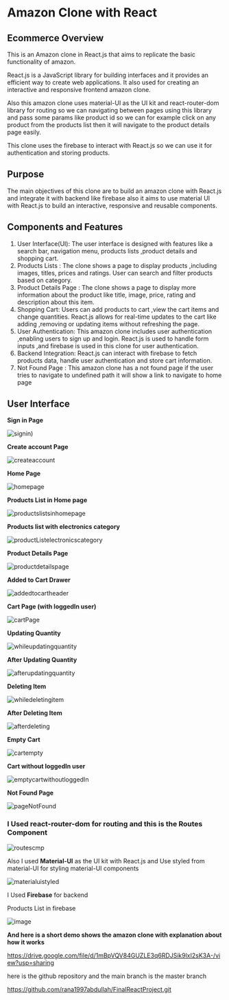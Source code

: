 # Amazon Clone with React

## Ecommerce Overview

This is an Amazon clone in React.js that aims to replicate the basic functionality of amazon.

React.js is a JavaScript library for building interfaces and it provides an efficient way to create web applications. It also used for creating an interactive and responsive frontend amazon clone.

Also this amazon clone uses material-UI as the UI kit and react-router-dom library for routing so we can navigating between pages using this library and pass some params like product id so we can for example click on any product from the products list then it will navigate to the product details page easily.

This clone uses the firebase to interact with React.js so we can use it for authentication and storing products.

## Purpose

The main objectives of this clone are to build an amazon clone with React.js and integrate it with backend like firebase also it aims to use material UI with React.js to build an interactive, responsive and reusable components.

## Components and Features

1. User Interface(UI): The user interface is designed with features like a search bar, navigation menu, products lists ,product details and shopping cart.
2. Products Lists : The clone shows a page to display products ,including images, titles, prices and ratings. User can search and filter products based on category.
3. Product Details Page : The clone shows a page to display more information about the product like title, image, price, rating and description about this item.
4. Shopping Cart: Users can add products to cart ,view the cart items and change quantities. React.js allows for real-time updates to the cart like adding ,removing or updating items without refreshing the page.
5. User Authentication: This amazon clone includes user authentication ,enabling users to sign up and login. React.js is used to handle form inputs ,and firebase is used in this clone for user authentication.
6. Backend Integration: React.js can interact with firebase to fetch products data, handle user authentication and store cart information.
7. Not Found Page : This amazon clone has a not found page if the user tries to navigate to undefined path it will show a link to navigate to home page 

## User Interface

 **Sign in Page**

![signin](https://github.com/rana1997abdullah/AmazonClonewithReact/assets/121580204/d1144235-9c80-46dd-ab5c-be751821c533))

**Create account Page**

![createaccount](https://github.com/rana1997abdullah/AmazonClonewithReact/assets/121580204/1500a478-57c3-46d6-8c17-9a39faf22ad4)

**Home Page**

![homepage](https://github.com/rana1997abdullah/AmazonClonewithReact/assets/121580204/c713d370-8ee6-47ef-8390-069b88f01e97)

**Products List in Home page**

![productslistsinhomepage](https://github.com/rana1997abdullah/AmazonClonewithReact/assets/121580204/4660c79e-1675-4849-826a-cbd0d84436c0)

**Products list with electronics category** 

![productListelectronicscategory](https://github.com/rana1997abdullah/AmazonClonewithReact/assets/121580204/8d5cd21f-fb70-469e-9163-8eaee5b84097)

**Product Details Page** 

![productdetailspage](https://github.com/rana1997abdullah/AmazonClonewithReact/assets/121580204/21feeee7-5063-4351-801e-774454d07588)

**Added to Cart Drawer** 

![addedtocartheader](https://github.com/rana1997abdullah/AmazonClonewithReact/assets/121580204/74b00209-0b3a-4c60-9dbd-b53c8e1bb2a7)

**Cart Page (with loggedIn user)**

![cartPage](https://github.com/rana1997abdullah/AmazonClonewithReact/assets/121580204/5c6f1a08-0200-4d66-8291-98b6576714c9)

**Updating Quantity**

![whileupdatingquantity](https://github.com/rana1997abdullah/AmazonClonewithReact/assets/121580204/ed2cfb9f-028e-426f-a5d3-eb11504a918e)

**After Updating Quantity**

![afterupdatingquantity](https://github.com/rana1997abdullah/AmazonClonewithReact/assets/121580204/db5b12c3-80ac-4241-8f0b-3af01614f2c7)

**Deleting Item**

![whiledeletingitem](https://github.com/rana1997abdullah/AmazonClonewithReact/assets/121580204/da577a4c-ad76-4ebb-9755-0156fde48200)

**After Deleting Item** 

![afterdeleting](https://github.com/rana1997abdullah/AmazonClonewithReact/assets/121580204/b1aa1c2a-be79-499c-99af-ba34ef7071b4)

**Empty Cart**

![cartempty](https://github.com/rana1997abdullah/AmazonClonewithReact/assets/121580204/bb11419d-9122-4a47-bd68-b2b30dc859c7)

**Cart without loggedIn user**

![emptycartwithoutloggedIn](https://github.com/rana1997abdullah/AmazonClonewithReact/assets/121580204/57f00f5f-0239-4654-9d10-22ea4a40b6e5)

**Not Found Page** 

![pageNotFound](https://github.com/rana1997abdullah/AmazonClonewithReact/assets/121580204/ab3eb172-07a9-452f-98a7-f523c4d81d61)

### I Used **react-router-dom** for routing and this is the Routes Component

![routescmp](https://github.com/rana1997abdullah/AmazonClonewithReact/assets/121580204/75ce8032-2569-4e68-97cc-231618e84d6f)

Also I used **Material-UI** as the UI kit with React.js and Use styled from material-UI for styling material-UI components 

![materialuistyled](https://github.com/rana1997abdullah/AmazonClonewithReact/assets/121580204/39d776c4-1b5c-432f-aa62-95110f10787e)

I Used **Firebase** for backend 



Products List in firebase

![image](https://github.com/rana1997abdullah/AmazonClonewithReact/assets/121580204/3b181e52-0972-4f06-91b1-470ffc4cb762)

**And here is  a short demo shows the amazon clone with explanation about how it works**

https://drive.google.com/file/d/1mBpVQV84GUZLE3q6RDJSik9lxI2sK3A-/view?usp=sharing

here is the github repository and the main branch is the master branch

https://github.com/rana1997abdullah/FinalReactProject.git

